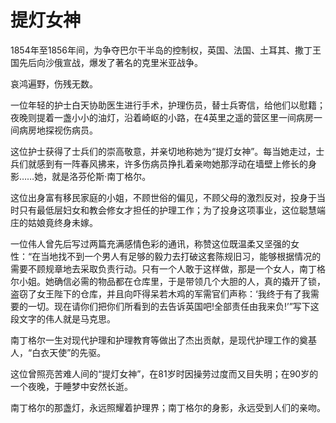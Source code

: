 # 提灯女神

1854年至1856年间，为争夺巴尔干半岛的控制权，英国、法国、土耳其、撒丁王国先后向沙俄宣战，爆发了著名的克里米亚战争。 

哀鸿遍野，伤残无数。 

一位年轻的护士白天协助医生进行手术，护理伤员，替士兵寄信，给他们以慰籍；夜晚则提着一盏小小的油灯，沿着崎岖的小路，在4英里之遥的营区里一间病房一间病房地探视伤病员。 

这位护士获得了士兵们的崇高敬意，并亲切地称她为“提灯女神”。每当她走过，士兵们就感到有一阵春风拂来，许多伤病员挣扎着亲吻她那浮动在墙壁上修长的身影……她，就是洛芬伦斯·南丁格尔。 

这位出身富有移民家庭的小姐，不顾世俗的偏见，不顾父母的激烈反对，投身于当时只有最低层妇女和教会修女才担任的护理工作；为了投身这项事业，这位聪慧端庄的姑娘竟终身未嫁。 

一位伟人曾先后写过两篇充满感情色彩的通讯，称赞这位既温柔又坚强的女性：“在当地找不到一个男人有足够的毅力去打破这套陈规旧习，能够根据情况的需要不顾规章地去采取负责行动。只有一个人敢于这样做，那是一个女人，南丁格尔小姐。她确信必需的物品都在仓库里，于是带领几个大胆的人，真的撬开了锁，盗窃了女王陛下的仓库，并且向吓得呆若木鸡的军需官们声称：‘我终于有了我需要的一切。现在请你们把你们所看到的去告诉英国吧!全部责任由我来负!’”写下这段文字的伟人就是马克思。 

南丁格尔一生对现代护理和护理教育等做出了杰出贡献，是现代护理工作的奠基人，“白衣天使”的先驱。 

这位曾照亮苦难人间的“提灯女神”，在81岁时因操劳过度而又目失明；在90岁的一个夜晚，于睡梦中安然长逝。 

南丁格尔的那盏灯，永远照耀着护理界；南丁格尔的身影，永远受到人们的亲吻。
 